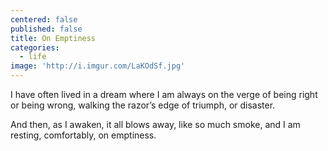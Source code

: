```yaml
---
centered: false
published: false
title: On Emptiness
categories:
  - life
image: 'http://i.imgur.com/LaKOdSf.jpg'
---
```

I have often lived in a dream 
where I am always on the verge
of being right 
or being wrong,
walking the razor’s edge
of triumph, 
or disaster.

And then,
as I awaken,
it all blows away,
like so much smoke,
and I am resting,
comfortably,
on emptiness.
